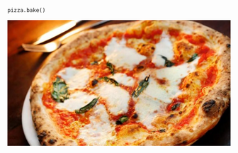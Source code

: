 ```py
pizza.bake()
```

<img src="slides/django-reversion/images/pizza-07.jpeg" title="translations" />


<aside class="notes">
</aside>
